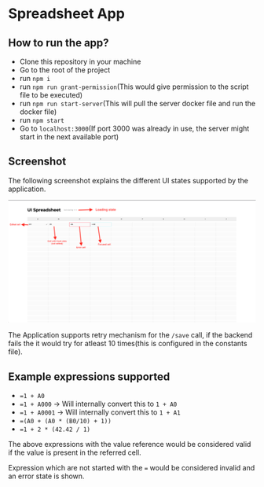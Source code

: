 # Spreadsheet App

## How to run the app?

- Clone this repository in your machine
- Go to the root of the project
- run `npm i`
- run `npm run grant-permission`(This would give permission to the script file to be executed)
- run `npm run start-server`(This will pull the server docker file and run the docker file)
- run `npm start`
- Go to `localhost:3000`(If port 3000 was already in use, the server might start in the next available port)

## Screenshot

The following screenshot explains the different UI states supported by the application.

![Different States](./images/Different_States.png?raw=true "Different States")

The Application supports retry mechanism for the `/save` call, if the backend fails the it would try for atleast 10 times(this is configured in the constants file).

## Example expressions supported

- `=1 + A0`
- `=1 + A000` -> Will internally convert this to `1 + A0`
- `=1 + A0001` -> Will internally convert this to `1 + A1`
- `=(A0 + (A0 * (B0/10) + 1))`
- `=1 + 2 * (42.42 / 1)`

The above expressions with the value reference would be considered valid if the value is present in the referred cell.

Expression which are not started with the `=` would be considered invalid and an error state is shown.
